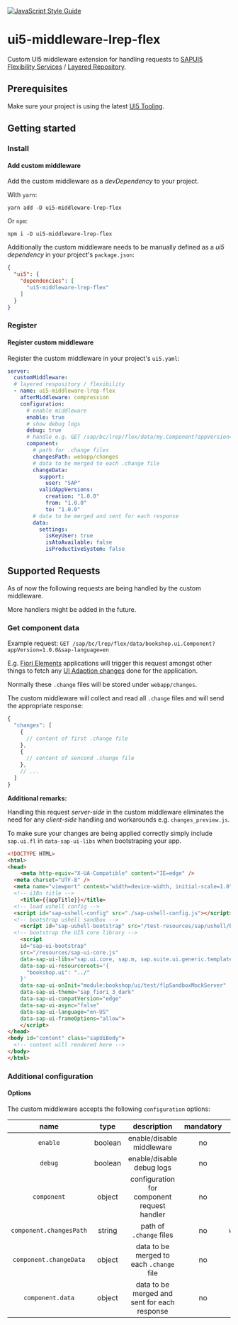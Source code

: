 [![JavaScript Style Guide](https://img.shields.io/badge/code_style-standard-brightgreen.svg)](https://standardjs.com)

# ui5-middleware-lrep-flex

Custom UI5 middleware extension for handling requests to [SAPUI5 Flexibility Services](https://help.sap.com/viewer/468a97775123488ab3345a0c48cadd8f/7.51.11/en-US/a8e55aa2f8bc4127923b20685a6d1621.html) / [Layered Repository](https://help.sap.com/viewer/468a97775123488ab3345a0c48cadd8f/7.51.11/en-US/9e6305746b8742f69faa55fae27ee220.html).

## Prerequisites

Make sure your project is using the latest [UI5 Tooling](https://sap.github.io/ui5-tooling/pages/GettingStarted/).

## Getting started

### Install

#### Add custom middleware

Add the custom middleware as a _devDependency_ to your project.

With `yarn`:

```shell
yarn add -D ui5-middleware-lrep-flex
```

Or `npm`:

```shell
npm i -D ui5-middleware-lrep-flex
```

Additionally the custom middleware needs to be manually defined as a _ui5 dependency_ in your project's `package.json`:

```json
{
  "ui5": {
    "dependencies": [
      "ui5-middleware-lrep-flex"
    ]
  }
}
```

### Register

#### Register custom middleware

Register the custom middleware in your project's `ui5.yaml`:

```yaml
server:
  customMiddleware:
  # layered respository / flexibility
  - name: ui5-middleware-lrep-flex
    afterMiddleware: compression
    configuration:
      # enable middleware
      enable: true
      # show debug logs
      debug: true
      # handle e.g. GET /sap/bc/lrep/flex/data/my.Component?appVersion=1.0.0&sap-language=en
      component:
        # path for .change files
        changesPath: webapp/changes
        # data to be merged to each .change file
        changeData:
          support:
            user: "SAP"
          validAppVersions:
            creation: "1.0.0"
            from: "1.0.0"
            to: "1.0.0"
        # data to be merged and sent for each response
        data:
          settings:
            isKeyUser: true
            isAtoAvailable: false
            isProductiveSystem: false
```

## Supported Requests

As of now the following requests are being handled by the custom middleware.

More handlers might be added in the future.

### Get component data

Example request: `GET /sap/bc/lrep/flex/data/bookshop.ui.Component?appVersion=1.0.0&sap-language=en`

E.g. [Fiori Elements](https://help.sap.com/viewer/468a97775123488ab3345a0c48cadd8f/202009.000/en-US/03265b0408e2432c9571d6b3feb6b1fd.html) applications will trigger this request amongst other things to fetch any [UI Adaption changes](https://help.sap.com/viewer/468a97775123488ab3345a0c48cadd8f/202009.000/en-US/0d2f1a9ebd2d4a4c906216ded1d33783.html) done for the application.

Normally these `.change` files will be stored under `webapp/changes`.

The custom middleware will collect and read all `.change` files and will send the appropriate response:

```javascript
{
  "changes": [
    {
      // content of first .change file
    },
    {
      // content of sencond .change file
    },
    // ...
  ]
}
```

**Additional remarks:**

Handling this request _server-side_ in the custom middleware eliminates the need for any _client-side_ handling and workarounds e.g. `changes_preview.js`.

To make sure your changes are being applied correctly simply include `sap.ui.fl` in `data-sap-ui-libs` when bootstraping your app.

```html
<!DOCTYPE HTML>
<html>
<head>
	<meta http-equiv="X-UA-Compatible" content="IE=edge" />
  <meta charset="UTF-8" />
  <meta name="viewport" content="width=device-width, initial-scale=1.0" />
  <!-- i18n title -->
	<title>{{appTitle}}</title>
  <!-- load ushell config -->
  <script id="sap-ushell-config" src="./sap-ushell-config.js"></script>
  <!-- bootstrap ushell sandbox -->
	<script id="sap-ushell-bootstrap" src="/test-resources/sap/ushell/bootstrap/sandbox.js"></script>
  <!-- bootstrap the UI5 core library -->
	<script
    id="sap-ui-bootstrap"
    src="/resources/sap-ui-core.js"
    data-sap-ui-libs="sap.ui.core, sap.m, sap.suite.ui.generic.template, sap.ushell, sap.ui.fl"
    data-sap-ui-resourceroots='{
      "bookshop.ui": "../"
    }'
    data-sap-ui-onInit="module:bookshop/ui/test/flpSandboxMockServer"
    data-sap-ui-theme="sap_fiori_3_dark"
    data-sap-ui-compatVersion="edge"
    data-sap-ui-async="false"
    data-sap-ui-language="en-US"
    data-sap-ui-frameOptions="allow">
	</script>
</head>
<body id="content" class="sapUiBody">
  <!-- content will rendered here -->
</body>
</html>
```

### Additional configuration

#### Options

The custom middleware accepts the following `configuration` options:

| name                     | type    | description                                  | mandatory | default          |
|:------------------------:|:-------:|:--------------------------------------------:|:---------:|:----------------:|
| `enable`                 | boolean | enable/disable middleware                    | no        | `true`           |
| `debug`                  | boolean | enable/disable debug logs                    | no        | `false`          |
| `component`              | object  | configuration for component request handler  | no        | `{}`             |
| `component.changesPath`  | string  | path of `.change` files                      | no        | `webapp/changes` |
| `component.changeData`   | object  | data to be merged to each `.change` file     | no        | `{}`             |
| `component.data`         | object  | data to be merged and sent for each response | no        | `{}`             |

